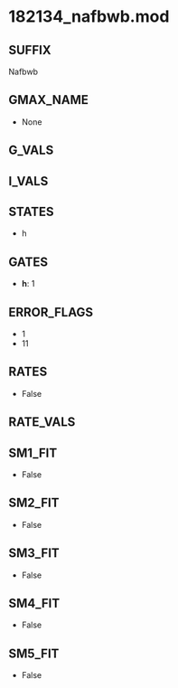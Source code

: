 # 182134_nafbwb.mod

## SUFFIX

Nafbwb

## GMAX_NAME

- None

## G_VALS


## I_VALS


## STATES

- h

## GATES

- **h**: 1

## ERROR_FLAGS

- 1
- 11

## RATES

- False

## RATE_VALS


## SM1_FIT

- False

## SM2_FIT

- False

## SM3_FIT

- False

## SM4_FIT

- False

## SM5_FIT

- False

